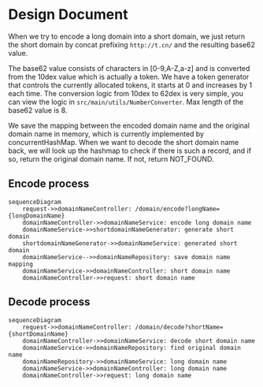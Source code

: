 # Design Document
When we try to encode a long domain into a short domain, we just return the short domain by concat prefixing `http://t.cn/` and the resulting base62 value.

The base62 value consists of characters in [0-9,A-Z,a-z] and is converted from the 10dex value which is actually a token. We have a token generator that controls the currently allocated tokens, it starts at 0 and increases by 1 each time. The conversion logic from 10dex to 62dex is very simple, you can view the logic in `src/main/utils/NumberConverter`. Max length of the base62 value is 8.

We save the mapping between the encoded domain name and the original domain name in memory, which is currently implemented by concurrentHashMap. When we want to decode the short domain name back, we will look up the hashmap to check if there is such a record, and if so, return the original domain name. If not, return NOT_FOUND.

## Encode process
```mermaid
sequenceDiagram
    request->>domainNameController: /domain/encode?longName={longDomainName}
    domainNameController->>domainNameService: encode long domain name
    domainNameService->>shortdomainNameGenerator: generate short domain
    shortdomainNameGenerator->>domainNameService: generated short domain
    domainNameService-->>domainNameRepository: save domain name mapping
    domainNameService->>domainNameController: short domain name
    domainNameController->>request: short domain name
```

## Decode process
```mermaid
sequenceDiagram
    request->>domainNameController: /domain/decode?shortName={shortDomainName}
    domainNameController->>domainNameService: decode short domain name
    domainNameService->>domainNameRepository: find original domain name
    domainNameRepository->>domainNameService: long domain name
    domainNameService->>domainNameController: long domain name
    domainNameController->>request: long domain name
```
